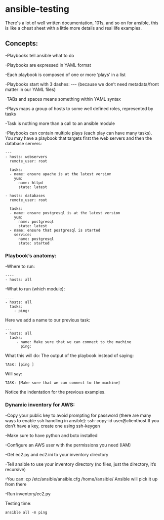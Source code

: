 # ansible-testing
There's a lot of well written documentation, 101s, and so on for ansible, this is like a cheat sheet with a little more details and real life examples.

## Concepts:

-Playbooks tell ansible what to do

-Playbooks are expressed in YAML format

-Each playbook is composed of one or more ‘plays’ in a list

-Playbooks start with 3 dashes: --- (because we don’t need metadata/front matter in our YAML files)

-TABs and spaces means something within YAML syntax

-Plays maps a group of hosts to some well defined roles, represented by tasks

-Task is nothing more than a call to an ansible module

-Playbooks can contain multiple plays (each play can have many tasks). You may have a playbook that targets first the web servers and then the database servers:

```
---
- hosts: webservers
  remote_user: root

  tasks:
  - name: ensure apache is at the latest version
    yum:
      name: httpd
      state: latest

- hosts: databases
  remote_user: root

  tasks:
  - name: ensure postgresql is at the latest version
    yum:
      name: postgresql
      state: latest
  - name: ensure that postgresql is started
    service:
      name: postgresql
      state: started
```

### Playbook’s anatomy:

-Where to run:
```
----
- hosts: all
```
-What to run (which module):
```
----
- hosts: all
  tasks:
    - ping:
```
Here we add a name to our previous task:
```
---
- hosts: all
  tasks:
     - name: Make sure that we can connect to the machine
       ping:
```

What this will do: The output of the playbook instead of saying:
```
TASK: [ping ]
```
Will say:
```
TASK: [Make sure that we can connect to the machine]
```
Notice the indentation for the previous examples.


### Dynamic inventory for AWS:

-Copy your public key to avoid prompting for password (there are many ways to enable ssh handling in ansible):
ssh-copy-id user@clienthost
If you don’t have a key, create one using ssh-keygen

-Make sure to have python and boto installed

-Configure an AWS user with the permissions you need (IAM)

-Get ec2.py and ec2.ini to your inventory directory

-Tell ansible to use your inventory directory (no files, just the directory, it’s recursive)

-You can: cp /etc/ansible/ansible.cfg /home/<youruser>/ansible/ Ansible will pick it up from there

-Run inventory/ec2.py 

Testing time:
```
ansible all -m ping
```
